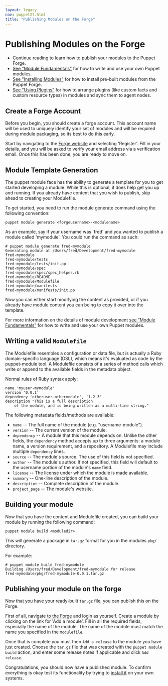 ```yaml
---
layout: legacy
nav: puppet27.html
title: "Publishing Modules on the Forge"
---
```



[installing]: ./modules_installing.html
[fundamentals]: ./modules_fundamentals.html
[plugins]: /guides/plugins_in_modules.html
[forge]: https://forge.puppetlabs.com/


Publishing Modules on the Forge
=====

* Continue reading to learn how to publish your modules to the Puppet Forge.
* [See "Module Fundamentals"][fundamentals] for how to write and use your own Puppet modules.
* [See "Installing Modules"][installing] for how to install pre-built modules from the Puppet Forge.
* [See "Using Plugins"][plugins] for how to arrange plugins (like custom facts and custom resource types) in modules and sync them to agent nodes.

Create a Forge Account
--------

Before you begin, you should create a forge account. This account name will be used to uniquely identify your set of modules and will be required during module packaging, so its best to do this early.

Start by navigating to the [Forge website][forge] and selecting 'Register'. Fill in your details, and you will be asked to verify your email address via a verification email. Once this has been done, you are ready to move on.

Module Template Generation
--------

The puppet module face has the ability to generate a template for you to get started developing a module. While this is optional, it does help get you up and running. If you already have content that you wish to publish, skip ahead to creating your Modulefile.

To get started, you need to run the module generate command using the following convention:

    puppet module generate <forgeusername>-<modulename>

As an example, say if your username was 'fred' and you wanted to publish a module called 'mymodule'. You could run the command as such:

    # puppet module generate fred-mymodule
    Generating module at /Users/fred/Development/fred-mymodule
    fred-mymodule
    fred-mymodule/tests
    fred-mymodule/tests/init.pp
    fred-mymodule/spec
    fred-mymodule/spec/spec_helper.rb
    fred-mymodule/README
    fred-mymodule/Modulefile
    fred-mymodule/manifests
    fred-mymodule/manifests/init.pp

Now you can either start modifying the content as provided, or if you already have module content you can being to copy it over into the template.

For more information on the details of module development [see “Module Fundamentals”][fundamentals] for how to write and use your own Puppet modules.

Writing a valid `Modulefile`
--------------------------

The Modulefile resembles a configuration or data file, but is actually a Ruby domain-specific language (DSL), which means it's evaluated as code by the puppet-module tool. A Modulefile consists of a series of method calls which write or append to the available fields in the metadata object.

Normal rules of Ruby syntax apply:

    name 'myuser-mymodule'
    version '0.0.1'
    dependency 'otheruser-othermodule', '1.2.3'
    description "This is a full description
        of the module, and is being written as a multi-line string."

The following metadata fields/methods are available:

* `name` -- The full name of the module (e.g. "username-module").
* `version` -- The current version of the module.
* `dependency` -- A module that this module depends on. Unlike the other fields, the `dependency` method accepts up to three arguments: a module name, a version requirement, and a repository. A Modulefile may include multiple `dependency` lines.
* `source` -- The module's source. The use of this field is not specified.
* `author` -- The module's author. If not specified, this field will default to the username portion of the module's `name` field.
* `license` -- The license under which the module is made available.
* `summary` -- One-line description of the module.
* `description` -- Complete description of the module.
* `project_page` -- The module's website.

Building your module
------

Now that you have the content and Modulefile created, you can build your module by running the following command:

    puppet module build <moduledir>

This will generate a package in `tar.gz` format for you in the modules `pkg/` directory.

For example:

    # puppet module build fred-mymodule 
    Building /Users/fred/Development/fred-mymodule for release
    fred-mymodule/pkg/fred-mymodule-0.0.1.tar.gz

Publishing your module on the forge
------

Now that you have your ready-built `tar.gz` file, you can publish this on the Forge.

First of all, navigate [to the Forge][forge] and login as yourself. Create a module by clicking on the link for 'Add a module'. Fill in all the required fields, especially the name of the module. The name of the module must match the name you specified in the `Modulefile`.

Once that is complete you must then `Add a release` to the module you have just created. Choose the `tar.gz` file that was created with the `puppet module build` action, and enter some release notes if applicable and click `Add release`.

Congratulations, you should now have a published module. To confirm everything is okay test its functionality by trying to [install it][installing] on your own systems.
